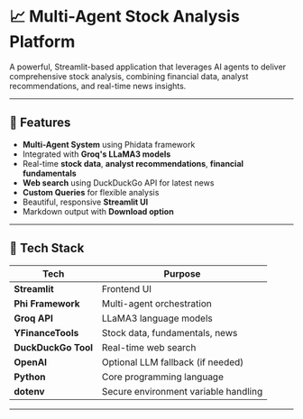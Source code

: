 # 📈 Multi-Agent Stock Analysis Platform

A powerful, Streamlit-based application that leverages AI agents to deliver comprehensive stock analysis, combining financial data, analyst recommendations, and real-time news insights.

---

## 🚀 Features

- **Multi-Agent System** using Phidata framework
- Integrated with **Groq's LLaMA3 models**
- Real-time **stock data**, **analyst recommendations**, **financial fundamentals**
- **Web search** using DuckDuckGo API for latest news
- **Custom Queries** for flexible analysis
- Beautiful, responsive **Streamlit UI**
- Markdown output with **Download option**

---

## 🧠 Tech Stack

| Tech            | Purpose                            |
|-----------------|------------------------------------|
| **Streamlit**   | Frontend UI                        |
| **Phi Framework** | Multi-agent orchestration        |
| **Groq API**    | LLaMA3 language models             |
| **YFinanceTools** | Stock data, fundamentals, news   |
| **DuckDuckGo Tool** | Real-time web search           |
| **OpenAI**      | Optional LLM fallback (if needed)  |
| **Python**      | Core programming language          |
| **dotenv**      | Secure environment variable handling |

---
